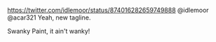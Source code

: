 https://twitter.com/idlemoor/status/874016282659749888 @idlemoor @acar321 Yeah, new tagline.

Swanky Paint, it ain't wanky!
